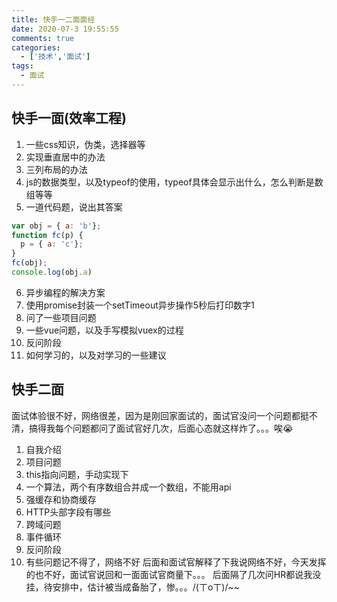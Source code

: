 ```yaml
---
title: 快手一二面面经
date: 2020-07-3 19:55:55
comments: true
categories: 
  - ['技术','面试']
tags:
  - 面试
---
```

## 快手一面(效率工程)

1. 一些css知识，伪类，选择器等
2. 实现垂直居中的办法
3. 三列布局的办法
4. js的数据类型，以及typeof的使用，typeof具体会显示出什么，怎么判断是数组等等
5. 一道代码题，说出其答案
```js
var obj = { a: 'b'};
function fc(p) {
  p = { a: 'c'};
}
fc(obj);
console.log(obj.a)
```
6. 异步编程的解决方案
7. 使用promise封装一个setTimeout异步操作5秒后打印数字1
8. 问了一些项目问题
9. 一些vue问题，以及手写模拟vuex的过程
10. 反问阶段
11. 如何学习的，以及对学习的一些建议

## 快手二面
面试体验很不好，网络很差，因为是刚回家面试的，面试官没问一个问题都挺不清，搞得我每个问题都问了面试官好几次，后面心态就这样炸了。。。唉😭
1. 自我介绍
2. 项目问题
3. this指向问题，手动实现下
4. 一个算法，两个有序数组合并成一个数组，不能用api
5. 强缓存和协商缓存
6. HTTP头部字段有哪些
7. 跨域问题
8. 事件循环
9. 反问阶段
10. 有些问题记不得了，网络不好
后面和面试官解释了下我说网络不好，今天发挥的也不好，面试官说回和一面面试官商量下。。。
后面隔了几次问HR都说我没挂，待安排中，估计被当成备胎了，惨。。。/(ㄒoㄒ)/~~